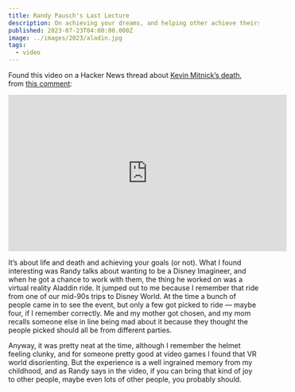 ```yaml
---
title: Randy Pausch's Last Lecture
description: On achieving your dreams, and helping other achieve theirs.
published: 2023-07-23T04:00:00.000Z
image: ../images/2023/aladin.jpg
tags:
  - video
---
```


Found this video on a Hacker News thread about [Kevin Mitnick’s death](https://news.ycombinator.com/item?id=36795173), from [this comment](https://news.ycombinator.com/item?id=36795887):

<iframe width="560" height="315" src="https://www.youtube.com/embed/ji5_MqicxSo?si=JsiPdXdjdt5F2_vC" title="YouTube video player" frameborder="0" allow="accelerometer; autoplay; clipboard-write; encrypted-media; gyroscope; picture-in-picture; web-share" allowfullscreen></iframe>

It’s about life and death and achieving your goals (or not). What I found interesting was Randy talks about wanting to be a Disney Imagineer, and when he got a chance to work with them, the thing he worked on was a virtual reality Aladdin ride. It jumped out to me because I remember that ride from one of our mid-90s trips to Disney World. At the time a bunch of people came in to see the event, but only a few got picked to ride — maybe four, if I remember correctly. Me and my mother got chosen, and my mom recalls someone else in line being mad about it because they thought the people picked should all be from different parties.

Anyway, it was pretty neat at the time, although I remember the helmet feeling clunky, and for someone pretty good at video games I found that VR world disorienting. But the experience is a well ingrained memory from my childhood, and as Randy says in the video, if you can bring that kind of joy to other people, maybe even lots of other people, you probably should.
